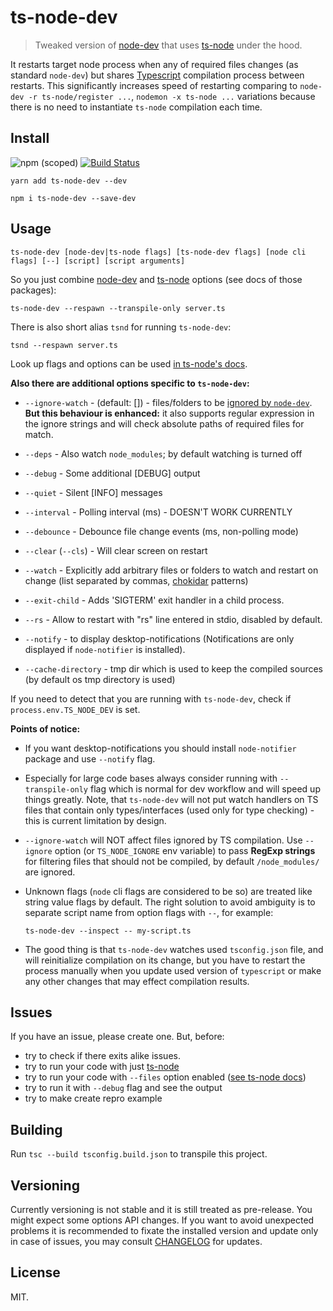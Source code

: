 # ts-node-dev

> Tweaked version of [node-dev](https://github.com/fgnass/node-dev) that uses [ts-node](https://github.com/TypeStrong/ts-node) under the hood.

It restarts target node process when any of required files changes (as standard `node-dev`) but shares [Typescript](https://github.com/Microsoft/TypeScript/) compilation process between restarts. This significantly increases speed of restarting comparing to `node-dev -r ts-node/register ...`, `nodemon -x ts-node ...` variations because there is no need to instantiate `ts-node` compilation each time.

## Install

![npm (scoped)](https://img.shields.io/npm/v/ts-node-dev.svg?maxAge=86400) [![Build Status](https://travis-ci.com/wclr/ts-node-dev.svg?branch=master)](https://travis-ci.com/wclr/ts-node-dev)

```
yarn add ts-node-dev --dev
```

```
npm i ts-node-dev --save-dev
```

## Usage

```
ts-node-dev [node-dev|ts-node flags] [ts-node-dev flags] [node cli flags] [--] [script] [script arguments]
```

So you just combine [node-dev](https://github.com/fgnass/node-dev) and [ts-node](https://github.com/TypeStrong/ts-node) options (see docs of those packages):

```
ts-node-dev --respawn --transpile-only server.ts
```

There is also short alias `tsnd` for running `ts-node-dev`:

```
tsnd --respawn server.ts
```

Look up flags and options can be used [in ts-node's docs](https://github.com/TypeStrong/ts-node#cli-and-programmatic-options).

**Also there are additional options specific to `ts-node-dev`:**

* `--ignore-watch` - (default: []) - files/folders to be [ignored by `node-dev`](https://github.com/fgnass/node-dev#ignore-paths). **But this behaviour is enhanced:** it also supports regular expression in the ignore strings and will check absolute paths of required files for match.

* `--deps` - Also watch `node_modules`; by default watching is turned off

* `--debug` - Some additional [DEBUG] output
* `--quiet` - Silent [INFO] messages
* `--interval` - Polling interval (ms) - DOESN'T WORK CURRENTLY
* `--debounce` - Debounce file change events (ms, non-polling mode)
* `--clear` (`--cls`) - Will clear screen on restart
* `--watch` - Explicitly add arbitrary files or folders to watch and restart on change (list separated by commas, [chokidar](https://github.com/paulmillr/chokidar) patterns)
* `--exit-child` - Adds 'SIGTERM' exit handler in a child process.
* `--rs` - Allow to restart with "rs" line entered in stdio, disabled by default.
* `--notify` - to display desktop-notifications (Notifications are only displayed if `node-notifier` is installed).
* `--cache-directory` - tmp dir which is used to keep the compiled sources (by default os tmp directory is used)

If you need to detect that you are running with `ts-node-dev`, check if `process.env.TS_NODE_DEV` is set.


**Points of notice:**

- If you want desktop-notifications you should install `node-notifier` package and use `--notify` flag.

- Especially for large code bases always consider running with `--transpile-only` flag which is normal for dev workflow and will speed up things greatly. Note, that `ts-node-dev` will not put watch handlers on TS files that contain only types/interfaces (used only for type checking) - this is current limitation by design.

- `--ignore-watch` will NOT affect files ignored by TS compilation. Use `--ignore` option (or `TS_NODE_IGNORE` env variable) to pass **RegExp strings** for filtering files that should not be compiled, by default `/node_modules/` are ignored.

- Unknown flags (`node` cli flags are considered to be so) are treated like string value flags by default. The right solution to avoid ambiguity is to separate script name from option flags with `--`, for example:

  ```
  ts-node-dev --inspect -- my-script.ts
  ```

- The good thing is that `ts-node-dev` watches used `tsconfig.json` file, and will reinitialize compilation on its change, but you have to restart the process manually when you update used version of `typescript` or make any other changes that may effect compilation results.

## Issues

If you have an issue, please create one. But, before:
- try to check if there exits alike issues.
- try to run your code with just [ts-node](https://github.com/TypeStrong/ts-node)
- try to run your code with `--files` option enabled ([see ts-node docs](https://github.com/TypeStrong/ts-node#help-my-types-are-missing))
- try to run it with `--debug` flag and see the output
- try to make create repro example

## Building

Run `tsc --build tsconfig.build.json` to transpile this project.

## Versioning

Currently versioning is not stable and it is still treated as pre-release. You might expect some options API changes. If you want to avoid unexpected problems it is recommended to fixate the installed version and update only in case of issues, you may consult [CHANGELOG](CHANGELOG.md) for updates.

## License

MIT.
